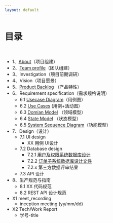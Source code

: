 ```yaml
---
layout: default
---
```


# [](#TOC)目录

&nbsp;&nbsp; 

* 1、[About](Dashboard/01-about)（项目组建）
* 2、[Team profile](02-team-profile)（团队组建）
* 3、Investigation（项目前期调研）
* 4、Vision（项目愿景）
* 5、[Product Backlog](doc/backlog) （产品特性）
* 6、Requirement specification（需求规格说明）
    - 6.1 [Usecase Diagram](doc/usecase_diagram)（用例图）
    - 6.2 [Use Cases]() (用例+活动图）
    - 6.3 [Domian Model](https://github.com/WindyMen/Dashboard/blob/master/doc/course-SDP/rentRoomDomain) （领域模型）
    - 6.4 [State Model](https://github.com/WindyMen/Dashboard/blob/master/doc/course-SDP/rentOrderState) （状态模型）
    - 6.5 [System Sequence Diagram](https://github.com/WindyMen/Dashboard/blob/master/doc/course-SDP/createRoomSequence)（功能模型）
* 7、Design（设计）
    - 7.1 UI design
        - XX 用例 UI设计
    - 7.2 Database design
        - 7.2.1 [用户及权限系统数据库设计](https://github.com/WindyMen/Dashboard/blob/gh-pages/doc/course-SDP/datebaseModel)
        - 7.2.2 [订单子系统数据库设计文件](https://github.com/WindyMen/Dashboard/blob/gh-pages/doc/database/rentRoom)
        - 7.2.x 第三方数据评审结果
    - 7.3 API 设计
* 8、生产规范与指南
    - 8.1 XX 代码规范
    - 8.2 REST API 设计规范
* X1 meet_recording
    - inception meeting (yy/mm/dd)
* X2 Tech/Work Report
    - 学号-title
